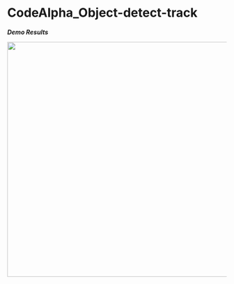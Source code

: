 # CodeAlpha_Object-detect-track



***Demo Results***
<p align="center">
    <img src="file:///home/codetech/Pictures/Screenshots/prediction_output.png", width="540">
